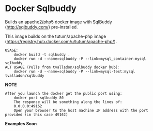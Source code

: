 Docker Sqlbuddy
======

Builds an apache2/php5 docker image with SqlBuddy (http://sqlbuddy.com/) pre-installed.

This image builds on the tutum/apache-php image (https://registry.hub.docker.com/u/tutum/apache-php/).

	USAGE:
		docker build -t sqlbuddy .
		docker run -d --name=sqlbuddy -P --link=mysql_container:mysql sqlbuddy
	ALT USAGE (Pulls from tvalladon/sqlbuddy docker hub):
		docker run -d --name=sqlbuddy -P --link=mysql-test:mysql tvalladon/sqlbuddy

**NOTE**

	After you launch the docker get the public port using:
		docker port sqlbuddy 80
		The response will be something along the lines of:
		0.0.0.0:49162
		Open your browser to the host machine IP address with the port provided (in this case 49162)

**Examples Soon**
